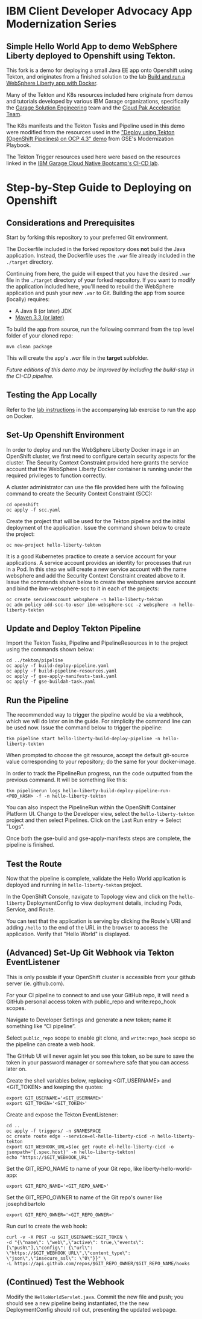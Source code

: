 # IBM Client Developer Advocacy App Modernization Series
## Simple Hello World App to demo WebSphere Liberty deployed to Openshift using Tekton.

This fork is a demo for deploying a small Java EE app onto Openshift using Tekton, and originates from a finished solution to the lab [Build and run a WebSphere Liberty app with Docker](https://github.com/IBMAppModernization/app-modernization-liberty-on-docker).

Many of the Tekton and K8s resources included here originate from demos and tutorials developed by various IBM Garage organizations, specifically the [Garage Solution Engineering](https://ibm-cloud-architecture.github.io/) team and the [Cloud Pak Acceleration Team]().

The K8s manifests and the Tekton Tasks and Pipeline used in this demo were modified from the resources used in the ["Deploy using Tekton (OpenShift Pipelines) on OCP 4.3" demo](https://ibm-cloud-architecture.github.io/modernization-playbook/applications/liberty/liberty-deploy-tekton#deploy-using-tekton-(openshift-pipelines)-on-ocp-4.3) from GSE's Modernization Playbook.

The Tekton Trigger resources used here were based on the resources linked in the [IBM Garage Cloud Native Bootcamp's CI-CD lab](https://cloudnative101.dev/project-cicd/).

# Step-by-Step Guide to Deploying on Openshift

## Considerations and Prerequisites

Start by forking this repository to your preferred Git environment.

The Dockerfile included in the forked repository does **not** build the Java application. Instead, the Dockerfile uses the `.war` file already included in the `./target` directory.

Continuing from here, the guide will expect that you have the desired `.war` file in the `./target` directory of your forked repository. If you want to modify the application included here, you'll need to rebuild the WebSphere application and push your new `.war` to Git. Building the app from source (locally) requires:
- A Java 8 (or later) JDK
- [Maven 3.3 (or later)](https://maven.apache.org/download.cgi)

To build the app from source, run the following command from the top level folder of your cloned repo:

```
mvn clean package
```

This will create the app's *.war* file in the **target** subfolder.

*Future editions of this demo may be improved by including the build-step in the CI-CD pipeline.*

## Testing the App Locally

Refer to the [lab instructions](https://github.com/IBMAppModernization/app-modernization-liberty-on-docker) in the accompanying lab exercise to run the app on Docker.

## Set-Up Openshift Environment

In order to deploy and run the WebSphere Liberty Docker image in an OpenShift cluster, we first need to configure certain security aspects for the cluster. The Security Context Constraint provided here grants the service account that the WebSphere Liberty Docker container is running under the required privileges to function correctly.

A cluster administrator can use the file provided here with the following command to create the Security Context Constraint (SCC):

```
cd openshift
oc apply -f scc.yaml
```

Create the project that will be used for the Tekton pipeline and the initial deployment of the application.
Issue the command shown below to create the project:

```
oc new-project hello-liberty-tekton
```

It is a good Kubernetes practice to create a service account for your applications. A service account provides an identity for processes that run in a Pod. In this step we will create a new service account with the name websphere and add the Security Context Constraint created above to it.
Issue the commands shown below to create the websphere service account and bind the ibm-websphere-scc to it in each of the projects:

```
oc create serviceaccount websphere -n hello-liberty-tekton
oc adm policy add-scc-to-user ibm-websphere-scc -z websphere -n hello-liberty-tekton
```

## Update and Deploy Tekton Pipeline

Import the Tekton Tasks, Pipeline and PipelineResources in to the project using the commands shown below:

```
cd ../tekton/pipeline
oc apply -f build-deploy-pipeline.yaml
oc apply -f build-pipeline-resources.yaml
oc apply -f gse-apply-manifests-task.yaml
oc apply -f gse-buildah-task.yaml
```

## Run the Pipeline

The recommended way to trigger the pipeline would be via a webhook, which we will do later on in the guide. For simplicity the command line can be used now. Issue the command below to trigger the pipeline:

```
tkn pipeline start hello-liberty-build-deploy-pipeline -n hello-liberty-tekton
```

When prompted to choose the git resource, accept the default git-source value corresponding to your repository; do the same for your docker-image.

In order to track the PipelineRun progress, run the code outputted from the previous command. It will be something like this:

```
tkn pipelinerun logs hello-liberty-build-deploy-pipeline-run-<POD_HASH> -f -n hello-liberty-tekton
```

You can also inspect the PipelineRun within the OpenShift Container Platform UI. Change to the Developer view, select the `hello-liberty-tekton` project and then select Pipelines. Click on the Last Run entry -> Select "Logs".

Once both the gse-build and gse-apply-manifests steps are complete, the pipeline is finished.

## Test the Route

Now that the pipeline is complete, validate the Hello World application is deployed and running in `hello-liberty-tekton` project.

In the OpenShift Console, navigate to Topology view and click on the `hello-liberty` DeploymentConfig to view deployment details, including Pods, Service, and Route.

You can test that the application is serving by clicking the Route's URI and adding `/hello` to the end of the URL in the browser to access the application. Verify that "Hello World" is displayed.

## (Advanced) Set-Up Git Webhook via Tekton EventListener

This is only possible if your OpenShift cluster is accessible from your github server (ie. github.com).

For your CI pipeline to connect to and use your GitHub repo, it will need a GitHub personal access token with public_repo and write:repo_hook scopes.

Navigate to Developer Settings and generate a new token; name it something like “CI pipeline”.

Select `public_repo` scope to enable git clone, and `write:repo_hook` scope so the pipeline can create a web hook.

The GitHub UI will never again let you see this token, so be sure to save the token in your password manager or somewhere safe that you can access later on.

Create the shell variables below, replacing <GIT_USERNAME> and <GIT_TOKEN> and keeping the quotes:

```
export GIT_USERNAME='<GIT_USERNAME>'
export GIT_TOKEN='<GIT_TOKEN>'
```

Create and expose the Tekton EventListener:

```
cd ..
oc apply -f triggers/ -n $NAMESPACE
oc create route edge --service=el-hello-liberty-cicd -n hello-liberty-tekton
export GIT_WEBHOOK_URL=$(oc get route el-hello-liberty-cicd -o jsonpath='{.spec.host}' -n hello-liberty-tekton)
echo "https://$GIT_WEBHOOK_URL"
```

Set the GIT_REPO_NAME to name of your Git repo, like liberty-hello-world-app:

```
export GIT_REPO_NAME='<GIT_REPO_NAME>'
```

Set the GIT_REPO_OWNER to name of the Git repo's owner like josephdibartolo

```
export GIT_REPO_OWNER='<GIT_REPO_OWNER>'
```

Run curl to create the web hook:

```
curl -v -X POST -u $GIT_USERNAME:$GIT_TOKEN \
-d "{\"name\": \"web\",\"active\": true,\"events\": [\"push\"],\"config\": {\"url\": \"https://$GIT_WEBHOOK_URL\",\"content_type\": \"json\",\"insecure_ssl\": \"0\"}}" \
-L https://api.github.com/repos/$GIT_REPO_OWNER/$GIT_REPO_NAME/hooks
```

## (Continued) Test the Webhook

Modify the `HelloWorldServlet.java`. Commit the new file and push; you should see a new pipeline being instantiated, the the new DeploymentConfig should roll out, presenting the updated webpage.